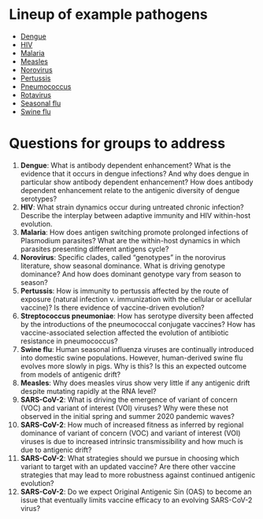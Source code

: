 # Lineup of example pathogens

* [Dengue](dengue/)
* [HIV](hiv/)
* [Malaria](malaria/)
* [Measles](measles/)
* [Norovirus](norovirus/)
* [Pertussis](pertussis/)
* [Pneumococcus](pneumo/)
* [Rotavirus](rotavirus/)
* [Seasonal flu](seasonal-flu/)
* [Swine flu](swine-flu/)

# Questions for groups to address

1. **Dengue**: What is antibody dependent enhancement? What is the evidence that it occurs in dengue infections? And why does dengue in particular show antibody dependent enhancement? How does antibody dependent enhancement relate to the antigenic diversity of dengue serotypes?
2. **HIV**: What strain dynamics occur during untreated chronic infection? Describe the interplay between adaptive immunity and HIV within-host evolution.
3. **Malaria**: How does antigen switching promote prolonged infections of Plasmodium parasites? What are the within-host dynamics in which parasites presenting different antigens cycle?
4. **Norovirus**: Specific clades, called “genotypes” in the norovirus literature, show seasonal dominance. What is driving genotype dominance? And how does dominant genotype vary from season to season?
5. **Pertussis**: How is immunity to pertussis affected by the route of exposure (natural infection v. immunization with the cellular or acellular vaccine)? Is there evidence of vaccine-driven evolution?
6. **Streptococcus pneumoniae**: How has serotype diversity been affected by the introductions of the pneumococcal conjugate vaccines? How has vaccine-associated selection affected the evolution of antibiotic resistance in pneumococcus?
7. **Swine flu**: Human seasonal influenza viruses are continually introduced into domestic swine populations. However, human-derived swine flu evolves more slowly in pigs. Why is this? Is this an expected outcome from models of antigenic drift?
8. **Measles**: Why does measles virus show very little if any antigenic drift despite mutating rapidly at the RNA level?
9. **SARS-CoV-2**: What is driving the emergence of variant of concern (VOC) and variant of interest (VOI) viruses? Why were these not observed in the initial spring and summer 2020 pandemic waves?
10. **SARS-CoV-2**: How much of increased fitness as inferred by regional dominance of variant of concern (VOC) and variant of interest (VOI) viruses is due to increased intrinsic transmissibility and how much is due to antigenic drift?
11. **SARS-CoV-2**:  What strategies should we pursue in choosing which variant to target with an updated vaccine? Are there other vaccine strategies that may lead to more robustness against continued antigenic evolution?
12. **SARS-CoV-2**: Do we expect Original Antigenic Sin (OAS) to become an issue that eventually limits vaccine efficacy to an evolving SARS-CoV-2 virus?

